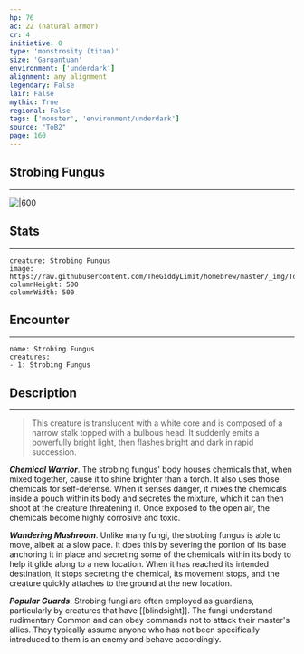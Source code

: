 ```yaml
---
hp: 76
ac: 22 (natural armor)
cr: 4
initiative: 0
type: 'monstrosity (titan)'    
size: 'Gargantuan'
environment: ['underdark']
alignment: any alignment
legendary: False
lair: False
mythic: True
regional: False
tags: ['monster', 'environment/underdark']
source: "ToB2"
page: 160
---
```


## Strobing Fungus
---

![|600](https://raw.githubusercontent.com/TheGiddyLimit/homebrew/master/_img/ToB2/creature/Strobing%20Fungus.webp)

## Stats
---

```statblock
creature: Strobing Fungus
image: https://raw.githubusercontent.com/TheGiddyLimit/homebrew/master/_img/ToB2/creature/token/Strobing%20Fungus%20%28Token%29.png
columnHeight: 500
columnWidth: 500
```

## Encounter
---

```encounter-table
name: Strobing Fungus
creatures:
- 1: Strobing Fungus
```

## Description
---
>This creature is translucent with a white core and is composed of a narrow stalk topped with a bulbous head. It suddenly emits a powerfully bright light, then flashes bright and dark in rapid succession.

**_Chemical Warrior_**. The strobing fungus' body houses chemicals that, when mixed together, cause it to shine brighter than a torch. It also uses those chemicals for self-defense. When it senses danger, it mixes the chemicals inside a pouch within its body and secretes the mixture, which it can then shoot at the creature threatening it. Once exposed to the open air, the chemicals become highly corrosive and toxic.

**_Wandering Mushroom_**. Unlike many fungi, the strobing fungus is able to move, albeit at a slow pace. It does this by severing the portion of its base anchoring it in place and secreting some of the chemicals within its body to help it glide along to a new location. When it has reached its intended destination, it stops secreting the chemical, its movement stops, and the creature quickly attaches to the ground at the new location.

**_Popular Guards_**. Strobing fungi are often employed as guardians, particularly by creatures that have [[blindsight]]. The fungi understand rudimentary Common and can obey commands not to attack their master's allies. They typically assume anyone who has not been specifically introduced to them is an enemy and behave accordingly.






